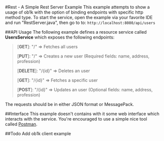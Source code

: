 #Rest - A Simple Rest Server Example
This example attempts to show a usage of ob1k with the option of binding endpoints with specific http method type.
To start the service, open the example via your favorite IDE and run "RestServer.java", then go to to: `http://localhost:8080/api/users`

##API Usage
The following example defines a resource service called **UsersService**
which exposes the following endpoints:

> [**GET**]: "/" => Fetches all users
> 
> [**PUT**]: "/" => Creates a new user (Required fields: name, address,
> profession)
> 
> [**DELETE**]: "/{id}" => Deletes an user
> 
> [**GET**]: "/{id}" => Fetches a specific user
> 
> [**POST**]: "/{id}" => Updates an user (Optional fields: name, address,
> profession)

The requests should be in either JSON format or MessagePack.

##Interface
This example doesn't contains with it some web interface which interacts with the service.
You're encouraged to use a simple nice tool called [Postman](http://www.getpostman.com/).

##Todo
Add ob1k client example